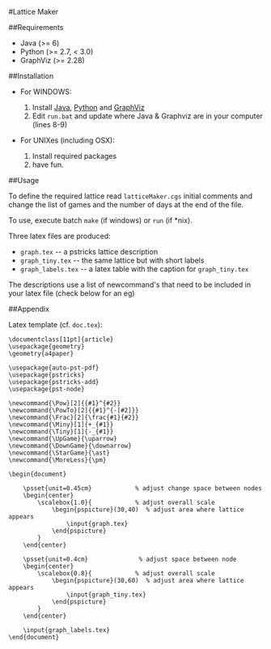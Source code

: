 #Lattice Maker

##Requirements

*	Java (>= 6)
*	Python (>= 2.7, < 3.0)
*	GraphViz (>= 2.28)
	
##Installation

* For WINDOWS:
	1. Install [Java](http://www.java.com/), [Python](http://python.org/download/) and [GraphViz](http://www.graphviz.org/)
	2. Edit `run.bat` and update where Java & Graphviz are in your computer (lines 8-9)
	
* For UNIXes (including OSX):
	1. Install required packages
	2. have fun.

##Usage

To define the required lattice read `latticeMaker.cgs` initial comments and change the list of games and the number of days at the end of the file.

To use, execute batch `make` (if windows) or `run` (if *nix).

Three latex files are produced:
 * `graph.tex`		-- a pstricks lattice description
 * `graph_tiny.tex`   -- the same lattice but with short labels
 * `graph_labels.tex` -- a latex table with the caption for `graph_tiny.tex`
 
The descriptions use a list of newcommand's that need to be included in your latex file (check below for an eg)

##Appendix

Latex template (cf. `doc.tex`):

	\documentclass[11pt]{article}
	\usepackage{geometry}
	\geometry{a4paper}

	\usepackage{auto-pst-pdf}	
	\usepackage{pstricks}
	\usepackage{pstricks-add}
	\usepackage{pst-node}

	\newcommand{\Pow}[2]{{#1}^{#2}}
	\newcommand{\PowTo}[2]{{#1}^{-[#2]}}
	\newcommand{\Frac}[2]{\frac{#1}{#2}}
	\newcommand{\Miny}[1]{+_{#1}}
	\newcommand{\Tiny}[1]{-_{#1}}
	\newcommand{\UpGame}{\uparrow}
	\newcommand{\DownGame}{\downarrow}
	\newcommand{\StarGame}{\ast}
	\newcommand{\MoreLess}{\pm}
	
	\begin{document}
	
		\psset{unit=0.45cm}			   % adjust change space between nodes
		\begin{center}
			\scalebox{1.0}{			   % adjust overall scale
				\begin{pspicture}(30,40)  % adjust area where lattice appears
					\input{graph.tex}
				\end{pspicture}
			}
		\end{center}
		
		\psset{unit=0.4cm}				% adjust space between node
		\begin{center}
			\scalebox{0.8}{			   % adjust overall scale
				\begin{pspicture}(30,60)  % adjust area where lattice appears
					\input{graph_tiny.tex}
				\end{pspicture}
			}
		\end{center}
		
		\input{graph_labels.tex}
	\end{document}  
